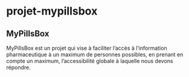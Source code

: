# projet-mypillsbox

## MyPillsBox

MyPillsBox est un projet qui vise à faciliter l’accès à l’information pharmaceutique à un maximum de personnes possibles, en prenant en compte un maximum, l’accessibilité globale à laquelle nous devons répondre.